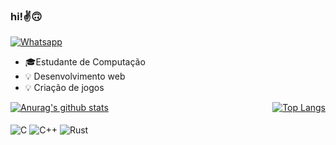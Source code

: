 ### hi!✌️🙃 
[![Whatsapp](https://img.shields.io/badge/WhatsApp-25D366?style=for-the-badge&logo=whatsapp&logoColor=white)](https://wa.me/5517982229566)
- 🎓Estudante de Computação
- 💡 Desenvolvimento web
- 💡 Criação de jogos

<div style="display: flex; justify-content: space-between;">

  <!-- Cartão de estatísticas -->
  <a href="https://github.com/nojirilucas">
    <img align="center" src="https://github-readme-stats.vercel.app/api?username=nojirilucas&show_icons=true&hide_border=true&count_private=true&hide=prs,issues&theme=dark" alt="Anurag's github stats" />
  </a>

  <!-- Cartão de linguagens mais utilizadas -->
  <a href="https://github.com/nojirilucas">
    <img align="center" src="https://github-readme-stats.vercel.app/api/top-langs/?username=nojirilucas&layout=compact&hide_border=true&theme=dark" alt="Top Langs" />
  </a>

</div>

<div style="display: inline_block">
  <br/>

  <!-- Coloque o link do WhatsApp aqui dentro da div -->

  <img align="center" alt="C" src="https://img.shields.io/badge/C-00599C?style=for-the-badge&logo=c&logoColor=white" />
  <img align="center" alt="C++" src="https://img.shields.io/badge/C%2B%2B-00599C?style=for-the-badge&logo=c%2B%2B&logoColor=white" />
  <img align="center" alt="Rust" src="https://img.shields.io/badge/Rust-000000?style=for-the-badge&logo=rust&logoColor=white" />

</div>

